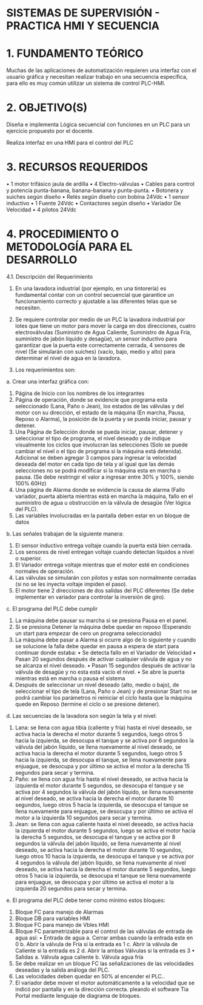 # SISTEMAS DE SUPERVISIÓN - PRACTICA HMI Y SECUENCIA

# 1.	FUNDAMENTO TEÓRICO

Muchas de las aplicaciones de automatización requieren una interfaz con el usuario gráfica y necesitan realizar trabajo en una secuencia específica, para ello es muy común utilizar un sistema de control PLC-HMI.


# 2.	OBJETIVO(S)

Diseña e implementa Lógica secuencial con funciones en un PLC para un ejercicio propuesto por el docente.

Realiza interfaz en una HMI para el control del PLC


# 3.	RECURSOS REQUERIDOS

•	1 motor trifásico jaula de ardilla
•	4 Electro-válvulas 
•	Cables para control y potencia punta-banana, banana-banana y punta-punta.
•	Botonera y suiches según diseño
•	Relés según diseño con bobina 24Vdc
•	1 sensor inductivo
•	1 Fuente 24Vdc
•	Contactores según diseño
•	Variador De Velocidad
•	4 pilotos 24Vdc


# 4.	PROCEDIMIENTO O METODOLOGÍA PARA EL DESARROLLO

4.1.	Descripción del Requerimiento

1.	En una lavadora industrial (por ejemplo, en una tintorería) es fundamental contar con un control secuencial que garantice un funcionamiento correcto y ajustable a las diferentes telas que se necesiten. 

2.	Se requiere controlar por medio de un PLC la lavadora industrial por lotes que tiene un motor para mover la carga en dos direcciones, cuatro electroválvulas (Suministro de Agua Caliente, Suministro de Agua Fría, suministro de jabón líquido y desagüe), un sensor inductivo para garantizar que la puerta este correctamente cerrada, 4 sensores de nivel (Se simularán con suiches) (vacío, bajo, medio y alto) para determinar el nivel de agua en la lavadora.

3.	Los requerimientos son:

a.	Crear una interfaz gráfica con:
1.	Página de Inicio con los nombres de los integrantes
2.	Página de operación, donde se evidencie que programa esta seleccionado (Lana, Paño o Jean), los estados de las válvulas y del motor con su dirección, el estado de la máquina (En marcha, Pausa, Reposo o Alarma), la posición de la puerta y se pueda iniciar, pausar y detener.
3.	Una Página de Selección donde se pueda iniciar, pausar, detener y seleccionar el tipo de programa, el nivel deseado y de indique visualmente los ciclos que involucran las selecciones (Solo se puede cambiar el nivel o el tipo de programa si la máquina está detenida). Adicional se deben agregar 3 campos para ingresar la velocidad deseada del motor en cada tipo de tela y al igual que las demás selecciones no se podrá modificar si la máquina esta en marcha o pausa. (Se debe restringir el valor a ingresar entre 30% y 100%, siendo 100% 60Hz)
4.	Una página de Alarma donde se evidencie la causa de alarma (Fallo variador, puerta abierta mientras está en marcha la máquina, fallo en el suministro de agua u obstrucción en la válvula de desagüe (Ver lógica del PLC).
5.	Las variables involucradas en la pantalla deben estar en un bloque de datos 

b.	Las señales trabajan de la siguiente manera:
1.	El sensor inductivo entrega voltaje cuando la puerta está bien cerrada.
2.	Los sensores de nivel entregan voltaje cuando detectan líquidos a nivel o superior.
3.	El Variador entrega voltaje mientras que el motor esté en condiciones normales de operación.
4.	Las válvulas se simularán con pilotos y estas son normalmente cerradas (si no se les inyecta voltaje impiden el paso).
5.	El motor tiene 2 direcciones de dos salidas del PLC diferentes (Se debe implementar en variador para controlar la inversión de giro).

c.	El programa del PLC debe cumplir
1.	La máquina debe pausar su marcha si se presiona Pausa en el panel.
2.	Si se presiona Detener la máquina debe quedar en reposo (Esperando un start para empezar de cero un programa seleccionado) 
3.	La máquina debe pasar a Alarma si ocurre algo de lo siguiente y cuando se solucione la falla debe quedar en pausa a espera de start para continuar donde estaba:
•	Se detecta fallo en el Variador de Velocidad
•	Pasan 20 segundos después de activar cualquier válvula de agua y no se alcanza el nivel deseado.
•	Pasan 15 segundos después de activar la válvula de desagüe y no esta está vacío el nivel.
•	Se abre la puerta mientras está en marcha o pausa el sistema
4.	Después de seleccionar un nivel deseado (alto, medio o bajo), de seleccionar el tipo de tela (Lana, Paño o Jean) y de presionar Start no se podrá cambiar los parámetros ni reiniciar el ciclo hasta que la máquina quede en Reposo (termine el ciclo o se presione detener).

d.	Las secuencias de la lavadora son según la tela y el nivel:
1.	Lana: se llena con agua tibia (caliente y fría) hasta el nivel deseado, se activa hacia la derecha el motor durante 5 segundos, luego otros 5 hacia la izquierda, se desocupa el tanque y se activa por 6 segundos la válvula del jabón líquido, se llena nuevamente al nivel deseado, se activa hacia la derecha el motor durante 5 segundos, luego otros 5 hacia la izquierda, se desocupa el tanque, se llena nuevamente para enjuague, se desocupa y por último se activa el motor a la derecha 15 segundos para secar y termina.
2.	Paño: se llena con agua fría hasta el nivel deseado, se activa hacia la izquierda el motor durante 5 segundos, se desocupa el tanque y se activa por 4 segundos la válvula del jabón líquido, se llena nuevamente al nivel deseado, se activa hacia la derecha el motor durante 10 segundos, luego otros 5 hacia la izquierda, se desocupa el tanque se llena nuevamente para enjuague, se desocupa y por último se activa el motor a la izquierda 10 segundos para secar y termina.
3.	Jean: se llena con agua caliente hasta el nivel deseado, se activa hacia la izquierda el motor durante 5 segundos, luego se activa el motor hacia la derecha 5 segundos, se desocupa el tanque y se activa por 8 segundos la válvula del jabón líquido, se llena nuevamente al nivel deseado, se activa hacia la derecha el motor durante 10 segundos, luego otros 10 hacia la izquierda, se desocupa el tanque y se activa por 4 segundos la válvula del jabón líquido, se llena nuevamente al nivel deseado, se activa hacia la derecha el motor durante 5 segundos, luego otros 5 hacia la izquierda, se desocupa el tanque se llena nuevamente para enjuague, se desocupa y por último se activa el motor a la izquierda 20 segundos para secar y termina.

e.	El programa del PLC debe tener como mínimo estos bloques: 
1.	Bloque FC para manejo de Alarmas
2.	Bloque DB para variables HMI
3.	Bloque FC para manejo de Vbles HMI
4.	Bloque FC parametrizable para el control de las válvulas de entrada de agua así:
•	Entrada de agua
a.	Cerrar ambas cuando la entrada este en 0
b.	Abrir la válvula de Fría si la entrada es 1
c.	Abrir la válvula de Caliente si la entrada es 2
d.	Abrir la ambas Válvulas si la entrada es 3
•	Salidas
a.	Válvula agua caliente
b.	Válvula agua fría
5.	Se debe realizar en un bloque FC las señalizaciones de las velocidades deseadas y la salida análoga del PLC.
6.	Las velocidades deben quedar en 50% al encender el PLC..
7.	El variador debe mover el motor automáticamente a la velocidad que se indicó por pantalla y en la dirección correcta.
pleando el software Tia Portal mediante lenguaje de diagrama de bloques.
